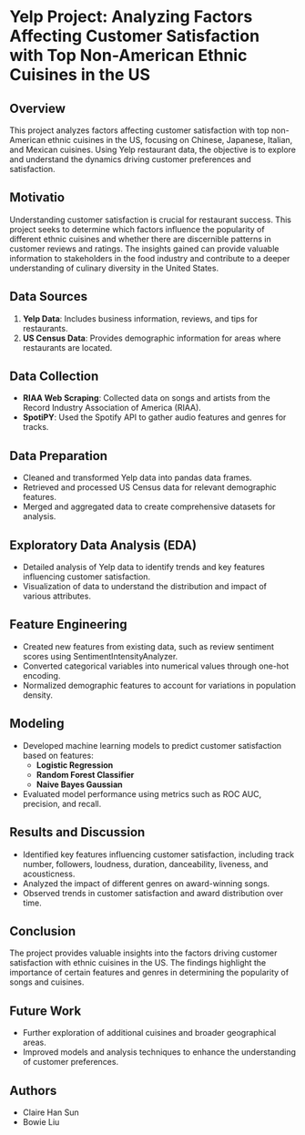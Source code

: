 # Yelp Project: Analyzing Factors Affecting Customer Satisfaction with Top Non-American Ethnic Cuisines in the US

## Overview
This project analyzes factors affecting customer satisfaction with top non-American ethnic cuisines in the US, focusing on Chinese, Japanese, Italian, and Mexican cuisines. Using Yelp restaurant data, the objective is to explore and understand the dynamics driving customer preferences and satisfaction.

## Motivatio
Understanding customer satisfaction is crucial for restaurant success. This project seeks to determine which factors influence the popularity of different ethnic cuisines and whether there are discernible patterns in customer reviews and ratings. The insights gained can provide valuable information to stakeholders in the food industry and contribute to a deeper understanding of culinary diversity in the United States.

## Data Sources
1. **Yelp Data**: Includes business information, reviews, and tips for restaurants.
2. **US Census Data**: Provides demographic information for areas where restaurants are located.

## Data Collection
- **RIAA Web Scraping**: Collected data on songs and artists from the Record Industry Association of America (RIAA).
- **SpotiPY**: Used the Spotify API to gather audio features and genres for tracks.

## Data Preparation
- Cleaned and transformed Yelp data into pandas data frames.
- Retrieved and processed US Census data for relevant demographic features.
- Merged and aggregated data to create comprehensive datasets for analysis.

## Exploratory Data Analysis (EDA)
- Detailed analysis of Yelp data to identify trends and key features influencing customer satisfaction.
- Visualization of data to understand the distribution and impact of various attributes.

## Feature Engineering
- Created new features from existing data, such as review sentiment scores using SentimentIntensityAnalyzer.
- Converted categorical variables into numerical values through one-hot encoding.
- Normalized demographic features to account for variations in population density.

## Modeling
- Developed machine learning models to predict customer satisfaction based on features:
  - **Logistic Regression**
  - **Random Forest Classifier**
  - **Naive Bayes Gaussian**
- Evaluated model performance using metrics such as ROC AUC, precision, and recall.

## Results and Discussion
- Identified key features influencing customer satisfaction, including track number, followers, loudness, duration, danceability, liveness, and acousticness.
- Analyzed the impact of different genres on award-winning songs.
- Observed trends in customer satisfaction and award distribution over time.

## Conclusion
The project provides valuable insights into the factors driving customer satisfaction with ethnic cuisines in the US. The findings highlight the importance of certain features and genres in determining the popularity of songs and cuisines.

## Future Work
- Further exploration of additional cuisines and broader geographical areas.
- Improved models and analysis techniques to enhance the understanding of customer preferences.

## Authors
- Claire Han Sun
- Bowie Liu

